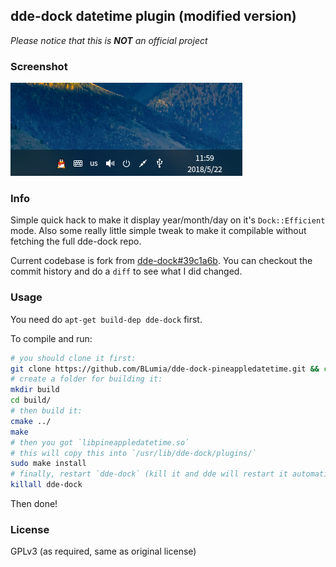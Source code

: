 ## dde-dock datetime plugin (modified version)

*Please notice that this is **NOT** an official project*

### Screenshot

![Screenshot of pineappledatetime](https://github.com/BLumia/dde-dock-pineappledatetime/raw/media/screenshot.png)

### Info

Simple quick hack to make it display year/month/day on it's `Dock::Efficient` mode. Also some really little simple tweak to make it compilable without fetching the full dde-dock repo.

Current codebase is fork from [dde-dock#39c1a6b](https://github.com/linuxdeepin/dde-dock/commit/39c1a6b609c65026a505bd6b74a451bff26ee456). You can checkout the commit history and do a `diff` to see what I did changed.

### Usage

You need do `apt-get build-dep dde-dock` first.

To compile and run:

``` bash
# you should clone it first:
git clone https://github.com/BLumia/dde-dock-pineappledatetime.git && cd dde-dock-pineappledatetime/
# create a folder for building it:
mkdir build
cd build/
# then build it:
cmake ../
make
# then you got `libpineappledatetime.so`
# this will copy this into `/usr/lib/dde-dock/plugins/`
sudo make install
# finally, restart `dde-dock` (kill it and dde will restart it automatically)
killall dde-dock
```

Then done!

### License

GPLv3 (as required, same as original license)
